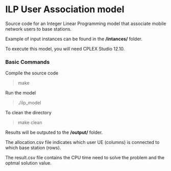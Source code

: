 # ILP User Association model

Source code for an Integer Linear Programming model that associate mobile network users to base stations.

Example of input instances can be found in the **/intances/** folder.


To execute this model, you will need CPLEX Studio 12.10.

### Basic Commands

Compile the source code
> make

Run the model
> ./ilp_model

To clean the directory
> make clean

Results will be outputed to the **/output/** folder.

The allocation.csv file indicates which user UE (columns) is connected to which base station (rows).

The result.csv file contains the CPU time need to solve the problem and the optmal solution value.